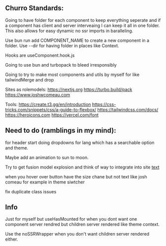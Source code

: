 ## Churro Standards:

Going to have folder for each component to keep everything seperate and if a component has client and server interveaing I can keep it all in one folder. This also allows for easy dynamic no ssr imports in baralleling.

Use bun run add COMPONENT_NAME to create a new component in a folder. Use --dir for having folder in places like Context.

Hooks are useComponent.hook.js

Going to use bun and turbopack to bleed irresponsibly

Going to try to make most components and utils by myself for like tailwindMerge and drop

Sites as rolemodels:
https://nextjs.org
https://turbo.build/pack
https://www.joshwcomeau.com

Tools:
https://create.t3.gg/en/introduction
https://css-tricks.com/snippets/css/a-guide-to-flexbox/
https://tailwindcss.com/docs/
https://heroicons.com
https://vercel.com/font

## Need to do (ramblings in my mind):

for header start doing dropdowns for lang which has a searchable option and theme.

Maybe add an animation to sun to moon.

Try to get fusion model explosion and think of way to integrate into site [text](https://www.youtube.com/watch?v=MrIEddahJM8)

when you hover over button have the size chane but not text like josh comeau for example in theme siwtcher

fix duplicate class issues

## Info

Just for myself but useHasMounted for when you dont want one component server rendred but children server rendered like theme context.

Use the noSSRWrapper when you don't want children server rendered either.
